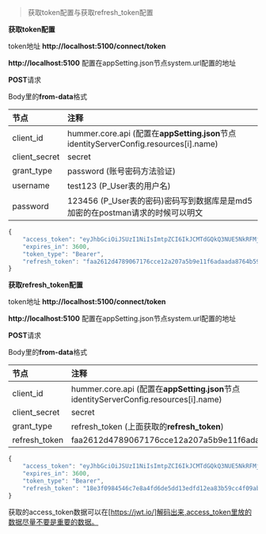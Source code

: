 >获取token配置与获取refresh_token配置

**获取token配置**

token地址 **http://localhost:5100/connect/token**

**http://localhost:5100** 配置在appSetting.json节点system.url配置的地址

**POST**请求

Body里的**from-data**格式

| 节点          | 注释                                                                                  |
| :------------ | :------------------------------------------------------------------------------------ |
| client_id     | hummer.core.api (配置在**appSetting.json**节点identityServerConfig.resources[i].name) |
| client_secret | secret                                                                                |
| grant_type    | password (账号密码方法验证)                                                           |
| username      | test123 (P_User表的用户名)                                                            |
| password      | 123456 (P_User表的密码)密码写到数据库是是md5加密的在postman请求的时候可以明文         |

```javascript
{
    "access_token": "eyJhbGciOiJSUzI1NiIsImtpZCI6IkJCMTdGQkQ3NUE5NkRFMjMyOEEwOTgwNDc0QUM3QkQzRTY4RUVENzEiLCJ0eXAiOiJKV1QiLCJ4NXQiOiJ1eGY3MTFxVzNpTW9vSmdFZEt4NzAtYU83WEUifQ.eyJuYmYiOjE1NjE5NDgxNTksImV4cCI6MTU2MTk1MTc1OSwiaXNzIjoiaHR0cDovL2xvY2FsaG9zdDo1MTAwIiwiYXVkIjpbImh0dHA6Ly9sb2NhbGhvc3Q6NTEwMC9yZXNvdXJjZXMiLCJodW1tZXIuY29yZS5hcGkiXSwiY2xpZW50X2lkIjoiaHVtbWVyLmNvcmUuYXBpIiwic3ViIjoidGVzdDEyMyIsImF1dGhfdGltZSI6MTU2MTk0ODE1OSwiaWRwIjoibG9jYWwiLCJ1c2VyX2lkIjoiMSIsIm5hbWUiOiJ0ZXN0MTIzIiwiaWQiOiIxIiwicm9sZSI6IjUiLCJzY29wZSI6WyJodW1tZXIuY29yZS5hcGkiLCJvZmZsaW5lX2FjY2VzcyJdLCJhbXIiOlsiY3VzdG9tIl19.WFxpfxhbS-kQNq5jK2JaBqVI94EtvSGRWU9QkbeunT-AQ5j9EAw1ifbJFrU-G_6J1jVohNkbGLNHQLY_Nb_M3tYnQZu1SLATkNcyo5H4QF9YGTHVMSe5zmAsuYI_Os67doGQBGdX15Ex66nnaNt298rzbYfgynqmSxjyl1Cp3AYihbSIwoa2JgL3RM9nM96jsXKzkPWsdLYLlqqbEHCiBPOVa_SpuxXOU4QyELOGpT6Oy6U-7346r2PtCtlipGmcjCQ1q4zq6WF5RJ6AfgTEI3SijlNTV5-me6qoqfnSe9qVlAM31fE7N8sbP8l5kCohxd_-kHaabn25f4Q4cjIxOA",
    "expires_in": 3600,
    "token_type": "Bearer",
    "refresh_token": "faa2612d4789067176cce12a207a5b9e11f6adaada8764b59b3f0e5905dcf92c"
}
```

**获取refresh_token配置**

token地址 **http://localhost:5100/connect/token**

**http://localhost:5100** 配置在appSetting.json节点system.url配置的地址

**POST**请求

Body里的**from-data**格式

| 节点          | 注释                                                                                  |
| :------------ | :------------------------------------------------------------------------------------ |
| client_id     | hummer.core.api (配置在**appSetting.json**节点identityServerConfig.resources[i].name) |
| client_secret | secret                                                                                |
| grant_type    | refresh_token (上面获取的**refresh_token**)                                           |
| refresh_token | faa2612d4789067176cce12a207a5b9e11f6adaada8764b59b3f0e5905dcf92c                      |

```javascript
{
    "access_token": "eyJhbGciOiJSUzI1NiIsImtpZCI6IkJCMTdGQkQ3NUE5NkRFMjMyOEEwOTgwNDc0QUM3QkQzRTY4RUVENzEiLCJ0eXAiOiJKV1QiLCJ4NXQiOiJ1eGY3MTFxVzNpTW9vSmdFZEt4NzAtYU83WEUifQ.eyJuYmYiOjE1NjE5NTI4MDYsImV4cCI6MTU2MTk1NjQwNiwiaXNzIjoiaHR0cDovL2xvY2FsaG9zdDo1MTAwIiwiYXVkIjpbImh0dHA6Ly9sb2NhbGhvc3Q6NTEwMC9yZXNvdXJjZXMiLCJodW1tZXIuY29yZS5hcGkiXSwiY2xpZW50X2lkIjoiaHVtbWVyLmNvcmUuYXBpIiwic3ViIjoidGVzdDEyMyIsImF1dGhfdGltZSI6MTU2MTk1MjgwMSwiaWRwIjoibG9jYWwiLCJ1c2VyX2lkIjoiMSIsIm5hbWUiOiJ0ZXN0MTIzIiwiaWQiOiIxIiwicm9sZSI6IjUiLCJzY29wZSI6WyJodW1tZXIuY29yZS5hcGkiLCJvZmZsaW5lX2FjY2VzcyJdLCJhbXIiOlsiY3VzdG9tIl19.ZSY1RwAOeRERqVp0VlfVCFpNG2j4gBGUFU8p7y4LCXmkH_RoGcMUPU13BYpKxeSOQuc5_k2enVOgRzAzjRb5ExAWamm9UGRt2lvh95DK8bCkzk7dP7LeL6GQDvoe4PFWfJntbLhnGF5wjUHgWou2v7Xw9CadLd5vRE9VxNPwgsv5qwZifiW5G8bdAySz40_UJjED8DcinQLOheCg1rUG6gsblM4VKF0SkH1jtUrwsMdLr4CMw2bXRcH2wTh1cLlsVx_Y0lHUkUp7VYN9CzomL750MnQY_hjKSztTR1J8iZ-3JePJhtV4LIQNkaOh-Li1f1jtxmFyL7mb05pJ6CFKug",
    "expires_in": 3600,
    "token_type": "Bearer",
    "refresh_token": "18e3f0984546c7e8a4fd6de5dd13edfd12ea83b59cc4f09ab0009ca9cd7442d2"
}
```
获取的access_token数据可以在[https://jwt.io/]解码出来,access_token里放的数据尽量不要是重要的数据。